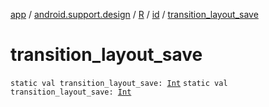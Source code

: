 [app](../../../index.md) / [android.support.design](../../index.md) / [R](../index.md) / [id](index.md) / [transition_layout_save](.)

# transition_layout_save

`static val transition_layout_save: `[`Int`](https://kotlinlang.org/api/latest/jvm/stdlib/kotlin/-int/index.html)
`static val transition_layout_save: `[`Int`](https://kotlinlang.org/api/latest/jvm/stdlib/kotlin/-int/index.html)